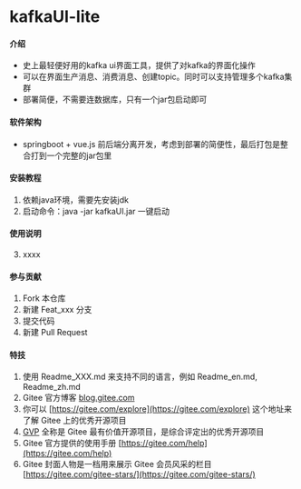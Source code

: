 # kafkaUI-lite

#### 介绍
- 史上最轻便好用的kafka ui界面工具，提供了对kafka的界面化操作
- 可以在界面生产消息、消费消息、创建topic。同时可以支持管理多个kafka集群
- 部署简便，不需要连数据库，只有一个jar包启动即可

#### 软件架构
- springboot + vue.js 前后端分离开发，考虑到部署的简便性，最后打包是整合打到一个完整的jar包里


#### 安装教程

1.  依赖java环境，需要先安装jdk
2.  启动命令：java -jar kafkaUI.jar 一键启动

#### 使用说明


3.  xxxx

#### 参与贡献

1.  Fork 本仓库
2.  新建 Feat_xxx 分支
3.  提交代码
4.  新建 Pull Request


#### 特技

1.  使用 Readme\_XXX.md 来支持不同的语言，例如 Readme\_en.md, Readme\_zh.md
2.  Gitee 官方博客 [blog.gitee.com](https://blog.gitee.com)
3.  你可以 [https://gitee.com/explore](https://gitee.com/explore) 这个地址来了解 Gitee 上的优秀开源项目
4.  [GVP](https://gitee.com/gvp) 全称是 Gitee 最有价值开源项目，是综合评定出的优秀开源项目
5.  Gitee 官方提供的使用手册 [https://gitee.com/help](https://gitee.com/help)
6.  Gitee 封面人物是一档用来展示 Gitee 会员风采的栏目 [https://gitee.com/gitee-stars/](https://gitee.com/gitee-stars/)
